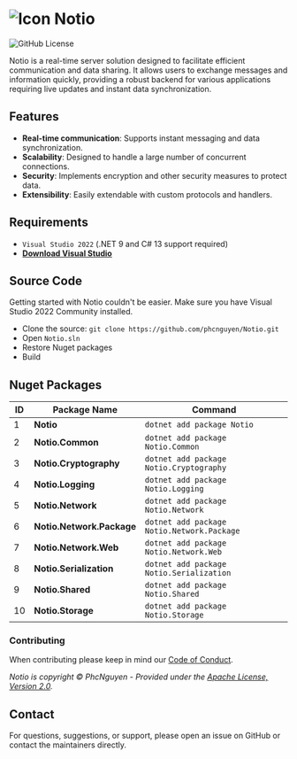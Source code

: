 # ![Icon](https://raw.githubusercontent.com/phcnguyen/Notio/refs/heads/master/assets/Notio.ico) **Notio**

![GitHub License](https://img.shields.io/github/license/phcnguyen/Notio)

Notio is a real-time server solution designed to facilitate efficient communication and data sharing. It allows users to exchange messages and information quickly, providing a robust backend for various applications requiring live updates and instant data synchronization.

## Features

- **Real-time communication**: Supports instant messaging and data synchronization.
- **Scalability**: Designed to handle a large number of concurrent connections.
- **Security**: Implements encryption and other security measures to protect data.
- **Extensibility**: Easily extendable with custom protocols and handlers.

## Requirements

- `Visual Studio 2022` (.NET 9 and C# 13 support required)
- [**Download Visual Studio**](https://visualstudio.microsoft.com/downloads/)

## Source Code

Getting started with Notio couldn't be easier. Make sure you have Visual Studio 2022 Community installed.

- Clone the source: `git clone https://github.com/phcnguyen/Notio.git`
- Open `Notio.sln`
- Restore Nuget packages
- Build

## Nuget Packages

| ID | Package Name              | Command                                             |
|----|---------------------------|-----------------------------------------------------|
| 1  | **Notio**                 | `dotnet add package Notio`                          |
| 2  | **Notio.Common**          | `dotnet add package Notio.Common`                   |
| 3  | **Notio.Cryptography**    | `dotnet add package Notio.Cryptography`             |
| 4  | **Notio.Logging**         | `dotnet add package Notio.Logging`                  |
| 5  | **Notio.Network**         | `dotnet add package Notio.Network`                  |
| 6  | **Notio.Network.Package** | `dotnet add package Notio.Network.Package`          |
| 7  | **Notio.Network.Web**     | `dotnet add package Notio.Network.Web`              |
| 8  | **Notio.Serialization**   | `dotnet add package Notio.Serialization`            |
| 9  | **Notio.Shared**          | `dotnet add package Notio.Shared`                   |
| 10 | **Notio.Storage**         | `dotnet add package Notio.Storage`                  |

### Contributing

When contributing please keep in mind our [Code of Conduct](CODE_OF_CONDUCT.md).

_Notio is copyright &copy; PhcNguyen - Provided under the [Apache License, Version 2.0](http://apache.org/licenses/LICENSE-2.0.html)._

## Contact

For questions, suggestions, or support, please open an issue on GitHub or contact the maintainers directly.
